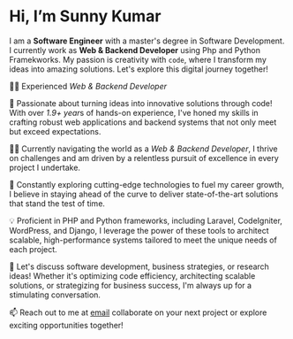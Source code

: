 # Hi, I’m Sunny Kumar

I am a **Software Engineer** with a master's degree in Software Development. I currently work as **Web & Backend Developer** using Php and Python Framekworks. My passion is creativity with `code`, where I transform my ideas into amazing solutions. Let's explore this digital journey together!

👨‍💻 Experienced *Web & Backend Developer*

🚀 Passionate about turning ideas into innovative solutions through code! With over *1.9+ year*s of hands-on experience, I've honed my skills in crafting robust web applications and backend systems that not only meet but exceed expectations.

👨‍🚀 Currently navigating the world as a *Web & Backend Developer*, I thrive on challenges and am driven by a relentless pursuit of excellence in every project I undertake.

🌱 Constantly exploring cutting-edge technologies to fuel my career growth, I believe in staying ahead of the curve to deliver state-of-the-art solutions that stand the test of time.

💡 Proficient in PHP and Python frameworks, including Laravel, CodeIgniter, WordPress, and Django, I leverage the power of these tools to architect scalable, high-performance systems tailored to meet the unique needs of each project.

💬 Let's discuss software development, business strategies, or research ideas! Whether it's optimizing code efficiency, architecting scalable solutions, or strategizing for business success, I'm always up for a stimulating conversation.

📫 Reach out to me at [email](mailto:sunnyk.kongu.com) collaborate on your next project or explore exciting opportunities together!
